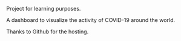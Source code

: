 Project for learning purposes.

A dashboard to visualize the activity of COVID-19 around the world.

Thanks to Github for the hosting.
